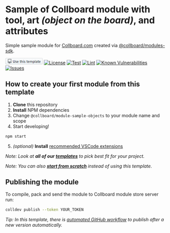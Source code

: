 # Sample of Collboard module with tool, art _(object on the board)_, and attributes

Simple sample module for [Collboard.com](https://collboard.com/) created via [@collboard/modules-sdk](https://www.npmjs.com/package/@collboard/modules-sdk).

[![Use this template](https://raw.githubusercontent.com/collboard/docs/main/buttons/use-this-template.button.png)](https://github.com/collboard/module-sample-objects/generate)
[![License](https://img.shields.io/github/license/collboard/module-sample-objects.svg?style=flat)](https://raw.githubusercontent.com/collboard/module-sample-objects/master/LICENSE)
[![Test](https://github.com/collboard/module-sample-objects/actions/workflows/test.yml/badge.svg)](https://github.com/collboard/module-sample-objects/actions/workflows/test.yml)
[![Lint](https://github.com/collboard/module-sample-objects/actions/workflows/lint.yml/badge.svg)](https://github.com/collboard/module-sample-objects/actions/workflows/lint.yml)
[![Known Vulnerabilities](https://snyk.io/test/github/collboard/module-sample-objects/badge.svg)](https://snyk.io/test/github/collboard/module-sample-objects)
[![Issues](https://img.shields.io/github/issues/collboard/module-sample-objects.svg?style=flat)](https://github.com/collboard/module-sample-objects/issues)

## How to create your first module from this template

1. **Clone** this repository
2. **Install** NPM dependencies
3. Change `@collboard/module-sample-objects` to your module name and scope
4. Start developing!

```bash
npm start
```

5. _(optional)_ **Install** [recommended VSCode extensions](./.vscode/extensions.json)

_Note: Look at **all of our [templates](https://github.com/topics/collboard-module)** to pick best fit for your project._

_Note: You can also **[start from scratch](https://github.com/collboard/modules-sdk#how-to-develop-your-first-module)** instead of using this template._

## Publishing the module

To compile, pack and send the module to Collboard module store server run:

```bash
colldev publish --token YOUR_TOKEN
```

_Tip: In this template, there is [automated GitHub workflow](./.github/workflows/publish.yml) to publish after a new version automatically._
